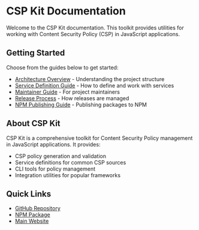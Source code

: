 # CSP Kit Documentation

Welcome to the CSP Kit documentation. This toolkit provides utilities for working with Content Security Policy (CSP) in JavaScript applications.

## Getting Started

Choose from the guides below to get started:

- [Architecture Overview](./ARCHITECTURE.md) - Understanding the project structure
- [Service Definition Guide](./SERVICE_DEFINITION_GUIDE.md) - How to define and work with services
- [Maintainer Guide](./MAINTAINER_GUIDE.md) - For project maintainers
- [Release Process](./RELEASE_PROCESS.md) - How releases are managed
- [NPM Publishing Guide](./NPM_PUBLISHING_GUIDE.md) - Publishing packages to NPM

## About CSP Kit

CSP Kit is a comprehensive toolkit for Content Security Policy management in JavaScript applications. It provides:

- CSP policy generation and validation
- Service definitions for common CSP sources
- CLI tools for policy management
- Integration utilities for popular frameworks

## Quick Links

- [GitHub Repository](https://github.com/eason-dev/csp-kit)
- [NPM Package](https://www.npmjs.com/package/@csp-kit/generator)
- [Main Website](https://csp-kit.eason.ch)